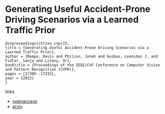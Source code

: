 # Generating Useful Accident-Prone Driving Scenarios via a Learned Traffic Prior

```
@inproceedings{strive_cvpr22,
title = {Generating Useful Accident-Prone Driving Scenarios via a Learned Traffic Prior},
author = {Rempe, Davis and Philion, Jonah and Guibas, Leonidas J. and Fidler, Sanja and Litany, Or},
booktitle = {Proceedings of the IEEE/CVF Conference on Computer Vision and Pattern Recognition (CVPR)},
pages = {17305--17315},
year = {2022}
}
```

links
- [openaccess](http://openaccess.thecvf.com//content/CVPR2022/html/Rempe_Generating_Useful_Accident-Prone_Driving_Scenarios_via_a_Learned_Traffic_Prior_CVPR_2022_paper.html)
- [arxiv](https://arxiv.org/abs/2112.05077)

